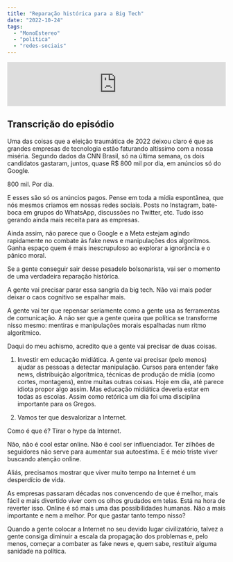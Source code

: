 ```yaml
---
title: "Reparação histórica para a Big Tech"
date: "2022-10-24"
tags: 
  - "MonoEstereo"
  - "politica"
  - "redes-sociais"
---
```


<iframe src="https://anchor.fm/monoestereo/embed/episodes/Reparao-histrica-para-a-Big-Tech-e1pmh73" height="102px" width="100%" frameborder="0" scrolling="no"></iframe>

## Transcrição do episódio

Uma das coisas que a eleição traumática de 2022 deixou claro é que as grandes empresas de tecnologia estão faturando altíssimo com a nossa miséria. Segundo dados da CNN Brasil, só na última semana, os dois candidatos gastaram, juntos, quase R$ 800 mil por dia, em anúncios só do Google.

800 mil. Por dia.

E esses são só os anúncios pagos. Pense em toda a mídia espontânea, que nós mesmos criamos em nossas redes sociais. Posts no Instagram, bate-boca em grupos do WhatsApp, discussões no Twitter, etc. Tudo isso gerando ainda mais receita para as empresas.

Ainda assim, não parece que o Google e a Meta estejam agindo rapidamente no combate às fake news e manipulações dos algoritmos. Ganha espaço quem é mais inescrupuloso ao explorar a ignorância e o pânico moral.

Se a gente conseguir sair desse pesadelo bolsonarista, vai ser o momento de uma verdadeira reparação histórica.

A gente vai precisar parar essa sangria da big tech. Não vai mais poder deixar o caos cognitivo se espalhar mais.

A gente vai ter que repensar seriamente como a gente usa as ferramentas de comunicação. A não ser que a gente queira que política se transforme nisso mesmo: mentiras e manipulações morais espalhadas num ritmo algorítmico.

Daqui do meu achismo, acredito que a gente vai precisar de duas coisas.

1. Investir em educação midiática. A gente vai precisar (pelo menos) ajudar as pessoas a detectar manipulação. Cursos para entender fake news, distribuição algorítmica, técnicas de produção de mídia (como cortes, montagens), entre muitas outras coisas. Hoje em dia, até parece idiota propor algo assim. Mas educação midiática deveria estar em todas as escolas. Assim como retórica um dia foi uma disciplina importante para os Gregos.
    
2. Vamos ter que desvalorizar a Internet.
    

Como é que é? Tirar o hype da Internet.

Não, não é cool estar online. Não é cool ser influenciador. Ter zilhões de seguidores não serve para aumentar sua autoestima. E é meio triste viver buscando atenção online.

Aliás, precisamos mostrar que viver muito tempo na Internet é um desperdício de vida.

As empresas passaram décadas nos convencendo de que é melhor, mais fácil e mais divertido viver com os olhos grudados em telas. Está na hora de reverter isso. Online é só mais uma das possibilidades humanas. Não a mais importante e nem a melhor. Por que gastar tanto tempo nisso?

Quando a gente colocar a Internet no seu devido lugar civilizatório, talvez a gente consiga diminuir a escala da propagação dos problemas e, pelo menos, começar a combater as fake news e, quem sabe, restituir alguma sanidade na política.
